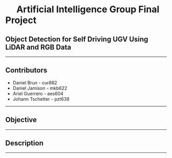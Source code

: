 # &emsp; Artificial Intelligence Group Final Project

## Object Detection for Self Driving UGV Using LiDAR and RGB Data

___

## Contributors
 * Daniel Brun - cur882
 * Daniel Jamison - mkb622 
 * Ariel Guerrero - aes604
 * Johann Tschetter - pzt638
___

## Objective



___

## Description



___



